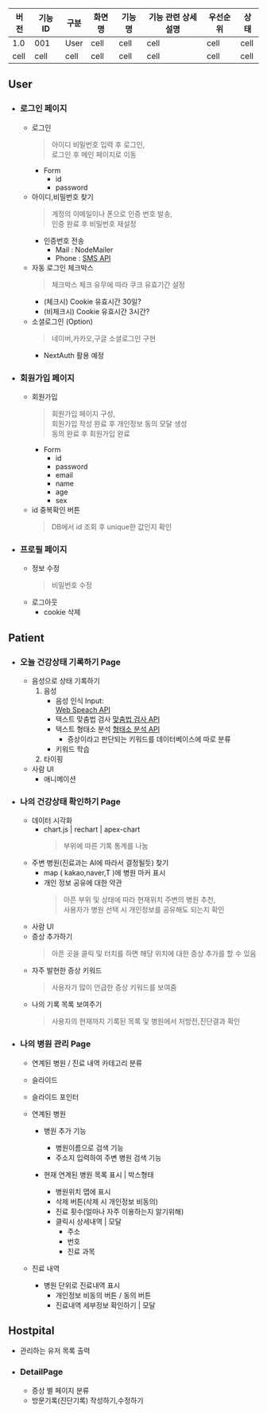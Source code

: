 | 버전 | 기능 ID | 구분 | 화면명 | 기능명 | 기능 관련 상세설명 | 우선순위 | 상태 |
| ---- | ------- | ---- | ------ | ------ | ------------------ | -------- | ---- |
| 1.0  | 001     | User | cell   | cell   | cell               | cell     | cell |
| cell | cell    | cell | cell   | cell   | cell               | cell     | cell |

## User

- ### **로그인 페이지**

  - 로그인
    > 아이디 비밀번호 입력 후 로그인,  
    > 로그인 후 메인 페이지로 이동
    - Form
      - id
      - password
  - 아이디,비밀번호 찾기
    > 계정의 이메일이나 폰으로 인증 번호 발송,  
    > 인증 완료 후 비밀번호 재설정
    - 인증번호 전송
      - Mail : NodeMailer
      - Phone : [SMS API](https://api.ncloud-docs.com/docs/ai-application-service-sens-smsv2)
  - 자동 로그인 체크박스
    > 체크박스 체크 유무에 따라 쿠크 유효기간 설정
    - (체크시) Cookie 유효시간 30일?
    - (비체크시) Cookie 유효시간 3시간?
  - 소셜로그인 (Option)
    > 네이버,카카오,구글 소셜로그인 구현
    - NextAuth 활용 예정

- ### **회원가입 페이지**
  - 회원가입
    > 회원가입 페이지 구성,  
    > 회원가입 작성 완료 후 개인정보 동의 모달 생성  
    > 동의 완료 후 회원가입 완료
    - Form
      - id
      - password
      - email
      - name
      - age
      - sex
  - id 중복확인 버튼
    > DB에서 id 조회 후 unique한 값인지 확인
- ### **프로필 페이지**
  - 정보 수정
    > 비밀번호 수정
  - 로그아웃
    - cookie 삭제

## Patient

- ### **오늘 건강상태 기록하기 Page**

  - 음성으로 상태 기록하기
    1. 음성
       - 음성 인식 Input:  
        [Web Speach API](https://triplexlab.tistory.com/167)
       <!-- - 음성파일 텍스트로 변환
         [음성인식 API](https://aiopen.etri.re.kr/guide_recognition.php) -->
       - 텍스트 맞춤법 검사
         [맞춤법 검사 API](https://console.kakaoi.io/docs/posts/aiservice-nlp/kgc/2022-05-26-aiservice-kgc_api/aiservice-kgc_api#%EB%A7%9E%EC%B6%A4%EB%B2%95-%EA%B2%80%EC%82%AC-api-reference)
       - 텍스트 형태소 분석
         [형태소 분석 API](https://aiopen.etri.re.kr/guide_wiseNLU.php)
         - 증상이라고 판단되는 키워드를 데이터베이스에 따로 분류
       - 키워드 학습
    2. 타이핑
  - 사람 UI
    - 애니메이션

- ### **나의 건강상태 확인하기 Page**

  - 데이터 시각화
    - chart.js | rechart | apex-chart
      > 부위에 따른 기록 통계를 나눔
  - 주변 병원(진료과는 AI에 따라서 결정될듯) 찾기
    - map ( kakao,naver,T )에 병원 마커 표시
    - 개인 정보 공유에 대한 약관
      > 아픈 부위 및 상태에 따라 현재위치 주변의 병원 추천,<br/>
      > 사용자가 병원 선택 시 개인정보를 공유해도 되는지 확인
  - 사람 UI
  - 증상 추가하기
    > 아픈 곳을 클릭 및 터치를 하면 해당 위치에 대한 증상 추가를 할 수 있음
  - 자주 발현한 증상 키워드
    > 사용자가 많이 언급한 증상 키워드를 보여줌
  - 나의 기록 목록 보여주기
    > 사용자의 현재까지 기록된 목록 및 병원에서 처방전,진단결과 확인

- ### **나의 병원 관리 Page**

  - 연계된 병원 / 진료 내역 카테고리 분류
  - 슬라이드
  - 슬라이드 포인터

  - 연계된 병원

    - 병원 추가 기능

      - 병원이름으로 검색 기능
      - 주소지 입력하여 주변 병원 검색 기능

    - 현재 연계된 병원 목록 표시 | 박스형태
      - 병원위치 맵에 표시
      - 삭제 버튼(삭제 시 개인정보 비동의)
      - 진료 횟수(얼마나 자주 이용하는지 알기위해)
      - 클릭시 상세내역 | 모달
        - 주소
        - 번호
        - 진료 과목

  - 진료 내역
    - 병원 단위로 진료내역 표시
      - 개인정보 비동의 버튼 / 동의 버튼
      - 진료내역 세부정보 확인하기 | 모달

## Hostpital

- 관리하는 유저 목록 출력

- ### DetailPage
  - 증상 별 페이지 분류
  - 방문기록(진단기록) 작성하기,수정하기

